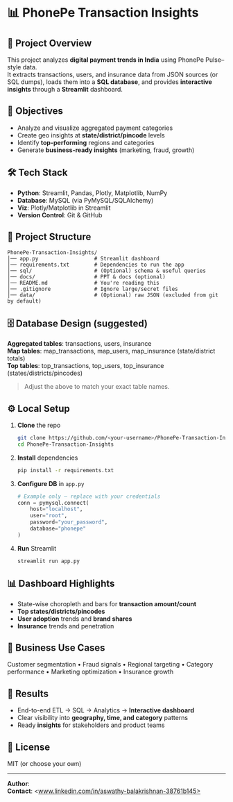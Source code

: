 # 📊 PhonePe Transaction Insights

## 📌 Project Overview
This project analyzes **digital payment trends in India** using PhonePe Pulse–style data.  
It extracts transactions, users, and insurance data from JSON sources (or SQL dumps), loads them into a **SQL database**, and provides **interactive insights** through a **Streamlit** dashboard.

## 🎯 Objectives
- Analyze and visualize aggregated payment categories
- Create geo insights at **state/district/pincode** levels
- Identify **top-performing** regions and categories
- Generate **business-ready insights** (marketing, fraud, growth)

## 🛠️ Tech Stack
- **Python**: Streamlit, Pandas, Plotly, Matplotlib, NumPy
- **Database**: MySQL (via PyMySQL/SQLAlchemy)
- **Viz**: Plotly/Matplotlib in Streamlit
- **Version Control**: Git & GitHub

## 📂 Project Structure
```
PhonePe-Transaction-Insights/
│── app.py                  # Streamlit dashboard
│── requirements.txt        # Dependencies to run the app
│── sql/                    # (Optional) schema & useful queries
│── docs/                   # PPT & docs (optional)
│── README.md               # You're reading this
│── .gitignore              # Ignore large/secret files
│── data/                   # (Optional) raw JSON (excluded from git by default)
```

## 🗄️ Database Design (suggested)
**Aggregated tables**: transactions, users, insurance  
**Map tables**: map_transactions, map_users, map_insurance (state/district totals)  
**Top tables**: top_transactions, top_users, top_insurance (states/districts/pincodes)

> Adjust the above to match your exact table names.

## ⚙️ Local Setup
1. **Clone** the repo
   ```bash
   git clone https://github.com/<your-username>/PhonePe-Transaction-Insights.git
   cd PhonePe-Transaction-Insights
   ```

2. **Install** dependencies
   ```bash
   pip install -r requirements.txt
   ```

3. **Configure DB** in `app.py`
   ```python
   # Example only – replace with your credentials
   conn = pymysql.connect(
       host="localhost",
       user="root",
       password="your_password",
       database="phonepe"
   )
   ```

4. **Run** Streamlit
   ```bash
   streamlit run app.py
   ```

## 📊 Dashboard Highlights
- State-wise choropleth and bars for **transaction amount/count**
- **Top states/districts/pincodes**
- **User adoption** trends and **brand shares**
- **Insurance** trends and penetration

## 🧠 Business Use Cases
Customer segmentation • Fraud signals • Regional targeting • Category performance • Marketing optimization • Insurance growth

## 🚀 Results
- End-to-end ETL → SQL → Analytics → **Interactive dashboard**
- Clear visibility into **geography, time, and category** patterns
- Ready **insights** for stakeholders and product teams

## 📜 License
MIT (or choose your own)

---

**Author**: <Aswathy B>  
**Contact**: <www.linkedin.com/in/aswathy-balakrishnan-38761b145>

